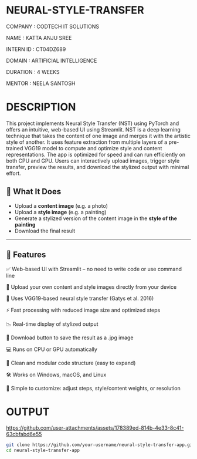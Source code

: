 # NEURAL-STYLE-TRANSFER

COMPANY : CODTECH IT SOLUTIONS

NAME : KATTA ANJU SREE

INTERN ID : CT04DZ689

DOMAIN : ARTIFICIAL INTELLIGENCE

DURATION : 4 WEEKS

MENTOR : NEELA SANTOSH

# DESCRIPTION

This project implements Neural Style Transfer (NST) using PyTorch and offers an intuitive, web-based UI using Streamlit. NST is a deep learning technique that takes the content of one image and merges it with the artistic style of another. It uses feature extraction from multiple layers of a pre-trained VGG19 model to compute and optimize style and content representations. The app is optimized for speed and can run efficiently on both CPU and GPU. Users can interactively upload images, trigger style transfer, preview the results, and download the stylized output with minimal effort.

## 📸 What It Does

- Upload a **content image** (e.g. a photo)
- Upload a **style image** (e.g. a painting)
- Generate a stylized version of the content image in the **style of the painting**
- Download the final result

---
## 🌟 Features

✅ Web-based UI with Streamlit – no need to write code or use command line

📸 Upload your own content and style images directly from your device

🧠 Uses VGG19-based neural style transfer (Gatys et al. 2016)

⚡ Fast processing with reduced image size and optimized steps

📉 Real-time display of stylized output

💾 Download button to save the result as a .jpg image

💻 Runs on CPU or GPU automatically

🧩 Clean and modular code structure (easy to expand)

🛠️ Works on Windows, macOS, and Linux

🧪 Simple to customize: adjust steps, style/content weights, or resolution


# OUTPUT

https://github.com/user-attachments/assets/178389ed-814b-4e33-8c41-63cbfabd6e55


```bash
git clone https://github.com/your-username/neural-style-transfer-app.git
cd neural-style-transfer-app
